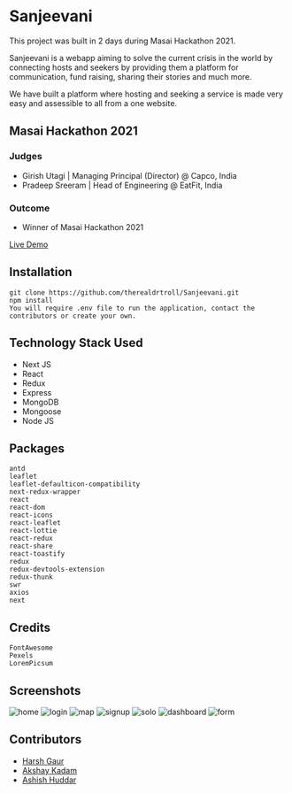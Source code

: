 
# Sanjeevani

This project was built in 2 days during Masai Hackathon 2021.

Sanjeevani is a webapp aiming to solve the current crisis in the world by connecting hosts and seekers by providing them a platform for communication, fund raising, sharing their stories and much more.

We have built a platform where hosting and seeking a service is made very easy and assessible to all from a one website.

## Masai Hackathon 2021
 
 ### Judges
 * Girish Utagi | Managing Principal (Director) @ Capco, India 
 * Pradeep Sreeram | Head of Engineering @ EatFit, India 
 
 ### Outcome
 * Winner of Masai Hackathon 2021

[Live Demo](https://sanj-front.vercel.app/)



## Installation
```
git clone https://github.com/therealdrtroll/Sanjeevani.git  
npm install
You will require .env file to run the application, contact the contributors or create your own.
```

## Technology Stack Used
* Next JS
* React
* Redux
* Express
* MongoDB
* Mongoose
* Node JS

## Packages
```
antd
leaflet
leaflet-defaulticon-compatibility
next-redux-wrapper
react
react-dom
react-icons
react-leaflet
react-lottie
react-redux
react-share
react-toastify
redux
redux-devtools-extension
redux-thunk
swr
axios
next
```

## Credits
```
FontAwesome
Pexels
LoremPicsum
```

## Screenshots
 
![home](https://user-images.githubusercontent.com/39058941/115980813-38744000-a5ad-11eb-84ee-11823f9dad9f.png)
![login](https://user-images.githubusercontent.com/39058941/115980814-3a3e0380-a5ad-11eb-9e49-584a7c140f8b.png)
![map](https://user-images.githubusercontent.com/39058941/115980815-3ad69a00-a5ad-11eb-8e25-2a30ca78189a.png)
![signup](https://user-images.githubusercontent.com/39058941/115980816-3b6f3080-a5ad-11eb-9825-c78828e8beff.png)
![solo](https://user-images.githubusercontent.com/39058941/115980817-3c07c700-a5ad-11eb-8b94-65d67528ebb2.png)
![dashboard](https://user-images.githubusercontent.com/39058941/115980818-3ca05d80-a5ad-11eb-8196-b7fac8531eee.png)
![form](https://user-images.githubusercontent.com/39058941/115980819-3d38f400-a5ad-11eb-9548-a526d7811657.png)


## Contributors
* [Harsh Gaur](https://github.com/iharshgaur)
* [Akshay Kadam](https://github.com/therealdrtroll)
* [Ashish Huddar](https://github.com/ashish921998)
